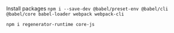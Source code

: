 Install packages
`npm i --save-dev @babel/preset-env @babel/cli @babel/core babel-loader webpack webpack-cli`

`npm i regenerator-runtime core-js`
